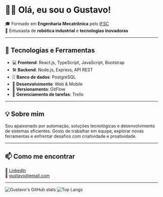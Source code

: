# 👨‍💻 Olá, eu sou o Gustavo!

🎓 Formado em **Engenharia Mecatrônica** pelo [IFSC](https://www.ifsc.edu.br)  
🤖 Entusiasta de **robótica industrial** e **tecnologias inovadoras**

---

## 🚀 Tecnologias e Ferramentas

- 💻 **Frontend**: React.js, TypeScript, JavaScript, Bootstrap  
- 🛠️ **Backend**: Node.js, Express, API REST  
- 🗄️ **Banco de dados**: PostgreSQL  
- 📱 **Desenvolvimento**: Web & Mobile  
- 🔁 **Versionamento**: GitFlow  
- 📌 **Gerenciamento de tarefas**: Trello  

---

## 💡 Sobre mim

Sou apaixonado por automação, soluções tecnológicas e desenvolvimento de sistemas eficientes. Gosto de trabalhar em equipe, explorar novas ferramentas e enfrentar desafios com criatividade e proatividade.

---

## 📫 Como me encontrar

🔗 [LinkedIn](https://www.linkedin.com/in/seu-usuario)  
📧 gustavo@email.com  

---

![Gustavo's GitHub stats](https://github-readme-stats.vercel.app/api?username=seu-usuario&show_icons=true&theme=dark)
![Top Langs](https://github-readme-stats.vercel.app/api/top-langs/?username=seu-usuario&layout=compact&theme=dark)
